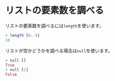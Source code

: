 リストの要素数を調べる
======================

リストの要素数を調べるには`length`を使います。

```haskell
> length [0..9]
10
```

リストが空かどうかを調べる場合は`null`を使います。

```haskell
> null []
True
> null [1]
False
```
